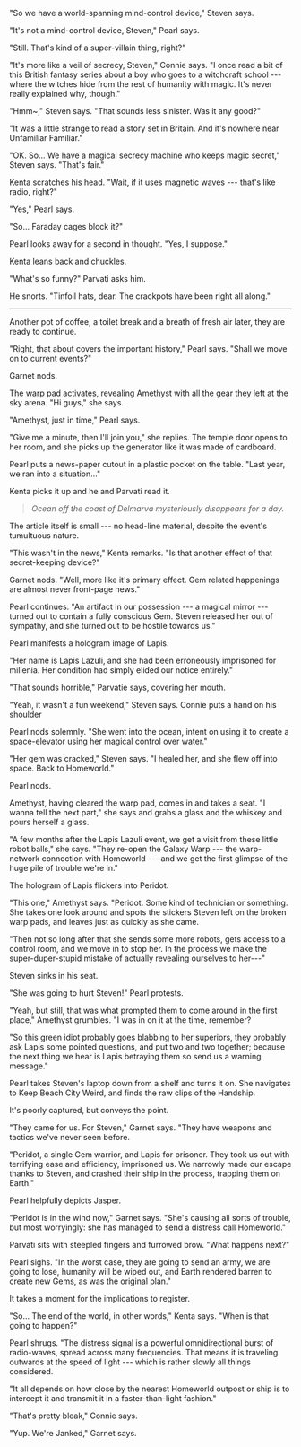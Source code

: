 "So we have a world-spanning mind-control device," Steven says.

"It's not a mind-control device, Steven," Pearl says.

"Still. That's kind of a super-villain thing, right?"

"It's more like a veil of secrecy, Steven," Connie says. "I once
read a bit of this British fantasy series about a boy who goes to
a witchcraft school --- where the witches hide from the rest of humanity
with magic. It's never really explained why, though."

"Hmm~," Steven says. "That sounds less sinister. Was it any good?"

"It was a little strange to read a story set in Britain. And it's nowhere
near Unfamiliar Familiar."

"OK. So... We have a magical secrecy machine who keeps magic secret," Steven says.
"That's fair."

Kenta scratches his head. "Wait, if it uses magnetic waves --- that's like radio, right?"

"Yes," Pearl says.

"So... Faraday cages block it?"

Pearl looks away for a second in thought. "Yes, I suppose."

Kenta leans back and chuckles.

"What's so funny?" Parvati asks him.

He snorts. "Tinfoil hats, dear. The crackpots have been right all along."

----

Another pot of coffee, a toilet break and a breath of fresh air later, they are 
ready to continue.

"Right, that about covers the important history," Pearl says. "Shall we move on to
current events?"

Garnet nods.

The warp pad activates, revealing Amethyst with all the gear they left at the sky arena.
"Hi guys," she says.

"Amethyst, just in time," Pearl says.

"Give me a minute, then I'll join you," she replies. The temple door opens to her room,
and she picks up the generator like it was made of cardboard.

Pearl puts a news-paper cutout in a plastic pocket on the table. "Last year, we ran into
a situation..."

Kenta picks it up and he and Parvati read it.

> *Ocean off the coast of Delmarva mysteriously disappears for a day.*

The article itself is small --- no head-line material, despite the event's
tumultuous nature.

"This wasn't in the news," Kenta remarks. "Is that another effect of that
secret-keeping device?"

Garnet nods. "Well, more like it's primary effect. Gem related happenings are
almost never front-page news."

Pearl continues. "An artifact in our possession --- a magical mirror --- turned out to contain a fully
conscious Gem. Steven released her out of sympathy, and she turned out to be hostile towards us."

Pearl manifests a hologram image of Lapis.

"Her name is Lapis Lazuli, and she had been erroneously imprisoned for millenia. Her condition
had simply elided our notice entirely."

"That sounds horrible," Parvatie says, covering her mouth.

"Yeah, it wasn't a fun weekend," Steven says. Connie puts a hand on his shoulder

Pearl nods solemnly. "She went into the ocean, intent on using it to create a space-elevator using
her magical control over water."

"Her gem was cracked," Steven says. "I healed her, and she flew off into space.
Back to Homeworld."

Pearl nods.

Amethyst, having cleared the warp pad, comes in and takes a seat. "I wanna tell the next part," she
says and grabs a glass and the whiskey and pours herself a glass.

"A few months after the Lapis Lazuli event,
we get a visit from these little robot balls," she says. "They re-open
the Galaxy Warp --- the warp-network connection with Homeworld --- and we get the first glimpse
of the huge pile of trouble we're in."

The hologram of Lapis flickers into Peridot.

"This one," Amethyst says. "Peridot. Some kind of technician or something. She takes
one look around and spots the stickers Steven left on the broken warp pads, and leaves
just as quickly as she came.

"Then not so long after that she sends some more robots, gets access to
a control room, and we move in to stop her. In the process we make the super-duper-stupid
mistake of actually revealing ourselves to her---"

Steven sinks in his seat.

"She was going to hurt Steven!" Pearl protests.

"Yeah, but still, that was what prompted them to come around in the first place,"
Amethyst grumbles. "I was in on it at the time, remember?

"So this green idiot probably goes blabbing to her superiors, they probably
ask Lapis some pointed questions, and put two and two together; because the next
thing we hear is Lapis betraying them so send us a warning message."

Pearl takes Steven's laptop down from a shelf and turns it on. She navigates
to Keep Beach City Weird, and finds the raw clips of the Handship.

It's poorly captured, but conveys the point.

"They came for us. For Steven," Garnet says. "They have weapons and tactics
we've never seen before.

"Peridot, a single Gem warrior, and Lapis for prisoner.
They took us out with terrifying ease and efficiency, imprisoned us.
We narrowly made our escape thanks to Steven, and crashed their ship in
the process, trapping them on Earth."

Pearl helpfully depicts Jasper.

"Peridot is in the wind now," Garnet says. "She's causing all sorts of
trouble, but most worryingly: she has managed to send a distress call Homeworld."

Parvati sits with steepled fingers and furrowed brow. "What happens next?"

Pearl sighs. "In the worst case, they are going to send an army, we are going
to lose, humanity will be wiped out, and Earth rendered barren to create new Gems,
as was the original plan."

It takes a moment for the implications to register.

"So... The end of the world, in other words," Kenta says. "When is that going to happen?"

Pearl shrugs. "The distress signal is a powerful omnidirectional burst of
radio-waves, spread across many frequencies. That means it is traveling
outwards at the speed of light --- which is rather slowly all things considered.

"It all depends on how close by the nearest Homeworld outpost or ship is to
intercept it and transmit it in a faster-than-light fashion."

"That's pretty bleak," Connie says.

"Yup. We're Janked," Garnet says.
